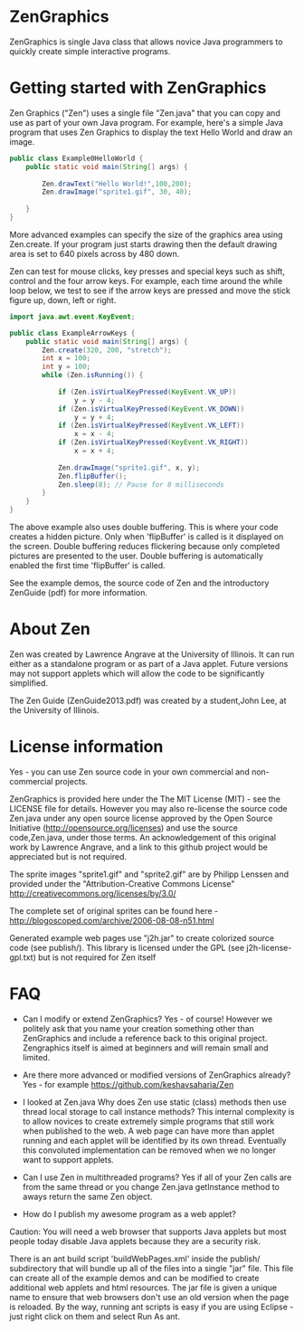 # ZenGraphics
ZenGraphics is single Java class that allows novice Java programmers to quickly create simple interactive programs.

# Getting started with ZenGraphics
Zen Graphics ("Zen") uses a single file "Zen.java" that you can copy and use as part of your own Java program. For example, here's a simple Java program that uses Zen Graphics to display the text Hello World and draw an image.

```Java
public class Example0HelloWorld {
	public static void main(String[] args) {
		
		Zen.drawText("Hello World!",100,200);
		Zen.drawImage("sprite1.gif", 30, 40);
		
	}
}
```
More advanced examples can specify the size of the graphics area using Zen.create. If your program just starts drawing then the default drawing area is set to 640 pixels across by 480 down. 

Zen can test for mouse clicks, key presses and special keys such as shift, control and the four arrow keys. For example, each time around the while loop below, we test to see if the arrow keys are pressed and move the stick figure up, down, left or right.
```Java
import java.awt.event.KeyEvent;

public class ExampleArrowKeys {
	public static void main(String[] args) {
		Zen.create(320, 200, "stretch");
		int x = 100;
		int y = 100;
		while (Zen.isRunning()) {
			
			if (Zen.isVirtualKeyPressed(KeyEvent.VK_UP))
				y = y - 4;
			if (Zen.isVirtualKeyPressed(KeyEvent.VK_DOWN))
				y = y + 4;
			if (Zen.isVirtualKeyPressed(KeyEvent.VK_LEFT))
				x = x - 4;
			if (Zen.isVirtualKeyPressed(KeyEvent.VK_RIGHT))
				x = x + 4;
				
			Zen.drawImage("sprite1.gif", x, y);
			Zen.flipBuffer();
			Zen.sleep(8); // Pause for 8 milliseconds
		} 
	}
}
```
The above example also uses double buffering. This is where your code creates a hidden picture. Only when 'flipBuffer' is called is it displayed on the screen. Double buffering reduces flickering because only completed pictures are presented to the user. Double buffering is automatically enabled the first time 'flipBuffer' is called.

See the example demos, the source code of Zen and the introductory ZenGuide (pdf) for more information.

# About Zen

Zen was created by Lawrence Angrave at the University of Illinois. It can run either as a standalone program or as part of a Java applet. Future versions may not support applets which will allow the code to be significantly simplified.

The Zen Guide (ZenGuide2013.pdf) was created by a student,John Lee, at the University of Illinois.

# License information

Yes - you can use Zen source code in your own commercial and non-commercial projects.

ZenGraphics is provided here under the The MIT License (MIT) - see the LICENSE file for details. However you may also re-license the source code Zen.java under any open source license approved by the Open Source Initiative (http://opensource.org/licenses) and use the source code,Zen.java, under those terms. An acknowledgement of this original work by Lawrence Angrave, and a link to this github project would be appreciated but is not required.

The sprite images "sprite1.gif" and "sprite2.gif" are by Philipp Lenssen and provided under the 
"Attribution-Creative Commons License"
http://creativecommons.org/licenses/by/3.0/

The complete set of original sprites can be found here - 
http://blogoscoped.com/archive/2006-08-08-n51.html

Generated example web pages use "j2h.jar" to create colorized source code (see publish/). This library is licensed under the GPL (see j2h-license-gpl.txt) but is not required for Zen itself

# FAQ

* Can I modify or extend ZenGraphics?
Yes - of course! However we politely ask that you name your creation something other than ZenGraphics and include a reference back to this original project. Zengraphics itself is aimed at beginners and will remain small and limited.

* Are there more advanced or modified versions of ZenGraphics already?
Yes - for example https://github.com/keshavsaharia/Zen

* I looked at Zen.java Why does Zen use static (class) methods then use thread local storage to call instance methods?
This internal complexity is to allow novices to create extremely simple programs that still work when published to the web. A web page can have more than applet running and each applet will be identified by its own thread. Eventually this convoluted implementation can be removed when we no longer want to support applets.

* Can I use Zen in multithreaded programs?
Yes if all of your Zen calls are from the same thread or you change Zen.java getInstance method to aways return the same Zen object.

* How do I publish my awesome program as a web applet?

Caution: You will need a web browser that supports Java applets but most people today disable Java applets because they are a security risk.

There is an ant build script 'buildWebPages.xml' inside the publish/ subdirectory that will bundle up all of the files into a single "jar" file. This file can create all of the example demos and can be modified to create additional web applets and html resources. The jar file is given a unique name to ensure that web browsers don't use an old version when the page is reloaded. By the way, running ant scripts is easy if you are using Eclipse - just right click on them and select Run As ant.
